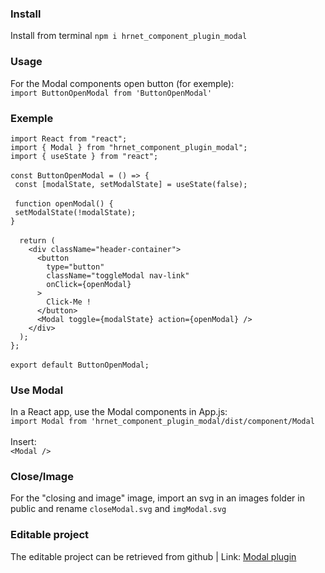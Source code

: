 



### Install

Install from terminal `npm i hrnet_component_plugin_modal`

### Usage

For the Modal components open button (for exemple):<br/>
`import ButtonOpenModal from 'ButtonOpenModal'`

### Exemple

`import React from "react";`<br/>
`import { Modal } from "hrnet_component_plugin_modal";`<br/>
`import { useState } from "react";`<br/>
<br/>
`const ButtonOpenModal = () => {`<br/>
 ` const [modalState, setModalState] = useState(false);`<br/>
<br/>
 ` function openModal() {`<br/>
   ` setModalState(!modalState);`<br/>
  `}`<br/>
<br/>
`  return (`<br/>
`    <div className="header-container">`<br/>
`      <button`<br/>
`        type="button"`<br/>
`        className="toggleModal nav-link"`<br/>
`        onClick={openModal}`<br/>
`      >`<br/>
`        Click-Me !`<br/>
`      </button>`<br/>
`      <Modal toggle={modalState} action={openModal} />`<br/>
`    </div>`<br/>
`  );`<br/>
`};`<br/>
<br/>
`export default ButtonOpenModal;`

### Use Modal
In a React app, use the Modal components in App.js:<br/>
`import Modal from 'hrnet_component_plugin_modal/dist/component/Modal`<br/>
<br/>
Insert:<br/>
`<Modal />`


### Close/Image

For the "closing and image" image, import an svg in an images folder in public and rename `closeModal.svg` and `imgModal.svg`

### Editable project

 The editable project can be retrieved from github                   |
Link: [Modal plugin](https://github.com/Nanosor57GIT-HUB/HRnet_P14_plugin_modal)
